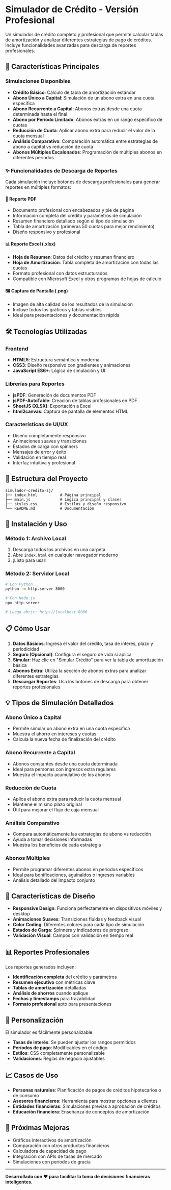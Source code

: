 # Simulador de Crédito - Versión Profesional

Un simulador de crédito completo y profesional que permite calcular tablas de amortización y analizar diferentes estrategias de pago de créditos. Incluye funcionalidades avanzadas para descarga de reportes profesionales.

## 🚀 Características Principales

### Simulaciones Disponibles

- **Crédito Básico**: Cálculo de tabla de amortización estándar
- **Abono Único a Capital**: Simulación de un abono extra en una cuota específica
- **Abono Recurrente a Capital**: Abonos extras desde una cuota determinada hasta el final
- **Abono por Período Limitado**: Abonos extras en un rango específico de cuotas
- **Reducción de Cuota**: Aplicar abono extra para reducir el valor de la cuota mensual
- **Análisis Comparativo**: Comparación automática entre estrategias de abono a capital vs reducción de cuota
- **Abonos Múltiples Escalonados**: Programación de múltiples abonos en diferentes períodos

### ✨ Funcionalidades de Descarga de Reportes

Cada simulación incluye botones de descarga profesionales para generar reportes en múltiples formatos:

#### 📄 Reporte PDF

- Documento profesional con encabezados y pie de página
- Información completa del crédito y parámetros de simulación
- Resumen financiero detallado según el tipo de simulación
- Tabla de amortización (primeras 50 cuotas para mejor rendimiento)
- Diseño responsivo y profesional

#### 📊 Reporte Excel (.xlsx)

- **Hoja de Resumen**: Datos del crédito y resumen financiero
- **Hoja de Amortización**: Tabla completa de amortización con todas las cuotas
- Formato profesional con datos estructurados
- Compatible con Microsoft Excel y otros programas de hojas de cálculo

#### 🖼️ Captura de Pantalla (.png)

- Imagen de alta calidad de los resultados de la simulación
- Incluye todos los gráficos y tablas visibles
- Ideal para presentaciones y documentación rápida

## 🛠️ Tecnologías Utilizadas

### Frontend

- **HTML5**: Estructura semántica y moderna
- **CSS3**: Diseño responsivo con gradientes y animaciones
- **JavaScript ES6+**: Lógica de simulación y UI

### Librerías para Reportes

- **jsPDF**: Generación de documentos PDF
- **jsPDF-AutoTable**: Creación de tablas profesionales en PDF
- **SheetJS (XLSX)**: Exportación a Excel
- **html2canvas**: Captura de pantalla de elementos HTML

### Características de UI/UX

- Diseño completamente responsivo
- Animaciones suaves y transiciones
- Estados de carga con spinners
- Mensajes de error y éxito
- Validación en tiempo real
- Interfaz intuitiva y profesional

## 📁 Estructura del Proyecto

```
simulador-credito-sj/
├── index.html          # Página principal
├── main.js             # Lógica principal y clases
├── styles.css          # Estilos y diseño responsivo
└── README.md           # Documentación
```

## 🚀 Instalación y Uso

### Método 1: Archivo Local

1. Descarga todos los archivos en una carpeta
2. Abre `index.html` en cualquier navegador moderno
3. ¡Listo para usar!

### Método 2: Servidor Local

```bash
# Con Python
python -m http.server 8000

# Con Node.js
npx http-server

# Luego abrir: http://localhost:8000
```

## 📋 Cómo Usar

1. **Datos Básicos**: Ingresa el valor del crédito, tasa de interés, plazo y periodicidad
2. **Seguro (Opcional)**: Configura el seguro de vida si aplica
3. **Simular**: Haz clic en "Simular Crédito" para ver la tabla de amortización básica
4. **Abonos Extra**: Utiliza la sección de abonos extras para analizar diferentes estrategias
5. **Descargar Reportes**: Usa los botones de descarga para obtener reportes profesionales

## 💡 Tipos de Simulación Detallados

### Abono Único a Capital

- Permite simular un abono extra en una cuota específica
- Muestra el ahorro en intereses y cuotas
- Calcula la nueva fecha de finalización del crédito

### Abono Recurrente a Capital

- Abonos constantes desde una cuota determinada
- Ideal para personas con ingresos extra regulares
- Muestra el impacto acumulativo de los abonos

### Reducción de Cuota

- Aplica el abono extra para reducir la cuota mensual
- Mantiene el mismo plazo original
- Útil para mejorar el flujo de caja mensual

### Análisis Comparativo

- Compara automáticamente las estrategias de abono vs reducción
- Ayuda a tomar decisiones informadas
- Muestra los beneficios de cada estrategia

### Abonos Múltiples

- Permite programar diferentes abonos en períodos específicos
- Ideal para bonificaciones, aguinaldos o ingresos variables
- Análisis detallado del impacto conjunto

## 🎨 Características de Diseño

- **Responsive Design**: Funciona perfectamente en dispositivos móviles y desktop
- **Animaciones Suaves**: Transiciones fluidas y feedback visual
- **Color Coding**: Diferentes colores para cada tipo de simulación
- **Estados de Carga**: Spinners y indicadores de progreso
- **Validación Visual**: Campos con validación en tiempo real

## 📊 Reportes Profesionales

Los reportes generados incluyen:

- **Identificación completa** del crédito y parámetros
- **Resumen ejecutivo** con métricas clave
- **Tablas de amortización** detalladas
- **Análisis de ahorros** cuando aplique
- **Fechas y timestamps** para trazabilidad
- **Formato profesional** apto para presentaciones

## 🔧 Personalización

El simulador es fácilmente personalizable:

- **Tasas de interés**: Se pueden ajustar los rangos permitidos
- **Períodos de pago**: Modificables en el código
- **Estilos**: CSS completamente personalizable
- **Validaciones**: Reglas de negocio ajustables

## 📈 Casos de Uso

- **Personas naturales**: Planificación de pagos de créditos hipotecarios o de consumo
- **Asesores financieros**: Herramienta para mostrar opciones a clientes
- **Entidades financieras**: Simulaciones previas a aprobación de créditos
- **Educación financiera**: Enseñanza de conceptos de amortización

## 🌟 Próximas Mejoras

- Gráficos interactivos de amortización
- Comparación con otros productos financieros
- Calculadora de capacidad de pago
- Integración con APIs de tasas de mercado
- Simulaciones con períodos de gracia

---

**Desarrollado con ❤️ para facilitar la toma de decisiones financieras inteligentes.**

